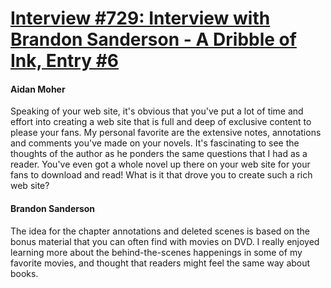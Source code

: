 # [Interview #729: Interview with Brandon Sanderson - A Dribble of Ink, Entry #6](https://www.theoryland.com/intvmain.php?i=729#6)

#### Aidan Moher

Speaking of your web site, it's obvious that you've put a lot of time and effort into creating a web site that is full and deep of exclusive content to please your fans. My personal favorite are the extensive notes, annotations and comments you've made on your novels. It's fascinating to see the thoughts of the author as he ponders the same questions that I had as a reader. You've even got a whole novel up there on your web site for your fans to download and read! What is it that drove you to create such a rich web site?

#### Brandon Sanderson

The idea for the chapter annotations and deleted scenes is based on the bonus material that you can often find with movies on DVD. I really enjoyed learning more about the behind-the-scenes happenings in some of my favorite movies, and thought that readers might feel the same way about books.

